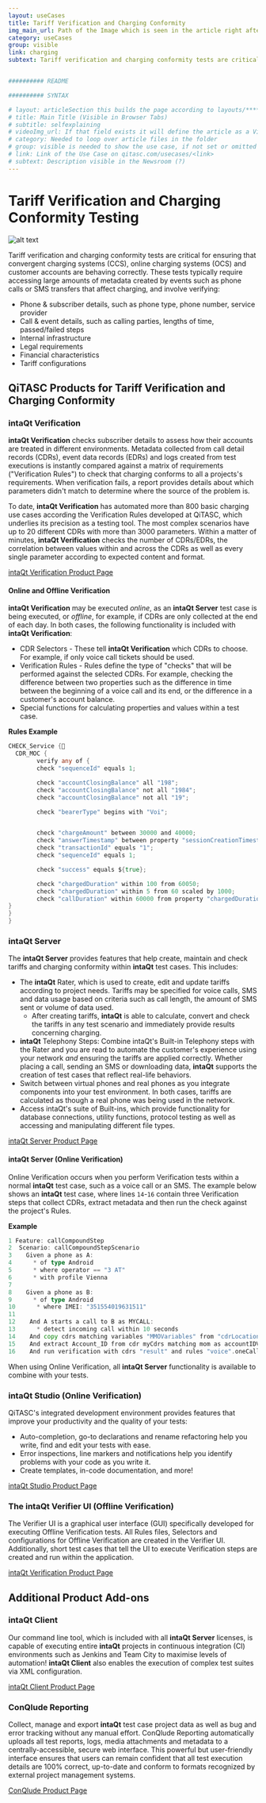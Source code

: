 ```yaml
---
layout: useCases
title: Tariff Verification and Charging Conformity
img_main_url: Path of the Image which is seen in the article right after the Title and subtext
category: useCases
group: visible
link: charging
subtext: Tariff verification and charging conformity tests are critical for ensuring that convergent charging systems (CCS), online charging systems (OCS) and customer accounts are behaving correctly.


########## README

########## SYNTAX

# layout: articleSection this builds the page according to layouts/*********.html
# title: Main Title (Visible in Browser Tabs)
# subtitle: selfexplaining
# videoImg_url: If that field exists it will define the article as a Video and takes the image as a preview in the newsroom
# category: Needed to loop over article files in the folder
# group: visible is needed to show the use case, if not set or omitted it will not appear
# link: Link of the Use Case on qitasc.com/usecases/<link>
# subtext: Description visible in the Newsroom (?)
---
```

# Tariff Verification and Charging Conformity Testing <a name="charging"></a>

![alt text](../Website/UseCases/ChargingConformity.png)

Tariff verification and charging conformity tests are critical for ensuring that convergent charging systems (CCS), online charging systems (OCS) and customer accounts are behaving correctly. These tests typically require accessing large amounts of metadata created by events such as phone calls or SMS transfers that affect charging, and involve verifying:
* Phone & subscriber details, such as phone type, phone number, service provider
* Call & event details, such as calling parties, lengths of time, passed/failed steps
* Internal infrastructure
* Legal requirements
* Financial characteristics
* Tariff configurations

## QiTASC Products for Tariff Verification and Charging Conformity <a name="products"></a>

### intaQt Verification
**intaQt Verification** checks subscriber details to assess how their accounts are treated in different environments. Metadata collected from call detail records (CDRs), event data records (EDRs) and logs created from test executions is instantly compared against a matrix of requirements ("Verification Rules") to check that charging conforms to all a projects's requirements. When verification fails, a report provides details about which parameters didn't match to determine where the source of the problem is.

To date, **intaQt Verification** has automated more than 800 basic charging use cases according the Verification Rules developed at QiTASC, which underlies its precision as a testing tool. The most complex scenarios have up to 20 different CDRs with more than 3000 parameters. Within a matter of minutes, **intaQt Verification** checks the number of CDRs/EDRs, the correlation between values within and across the CDRs as well as every single parameter according to expected content and format.

[intaQt Verification Product Page](linkNotYetExisting.html)

#### Online and Offline Verification
**intaQt Verification** may be executed *online*, as an **intaQt Server** test case is being executed, or *offline*, for example, if CDRs are only collected at the end of each day. In both cases, the following functionality is included with **intaQt Verification**:

* CDR Selectors - These tell **intaQt Verification** which CDRs to choose. For example, if only voice call tickets should be used.
* Verification Rules - Rules define the type of "checks" that will be performed against the selected CDRs. For example, checking the difference between two properties such as the difference in time between the beginning of a voice call and its end, or the difference in a customer's account balance.
* Special functions for calculating properties and values within a test case.

**Rules Example**
```go
CHECK_Service {
  CDR_MOC {
        verify any of {
        check "sequenceId" equals 1;

        check "accountClosingBalance" all "198";
        check "accountClosingBalance" not all "1984";
        check "accountClosingBalance" not all "19";

        check "bearerType" begins with "Voi";


        check "chargeAmount" between 30000 and 40000;
        check "answerTimestamp" between property "sessionCreationTimestamp" and property "ticketCreationTimestamp";
        check "transactionId" equals "1";
        check "sequenceId" equals 1;

        check "success" equals ${true};

        check "chargedDuration" within 100 from 60050;
        check "chargedDuration" within 5 from 60 scaled by 1000;
        check "callDuration" within 60000 from property "chargedDuration";
}
}
}
```

### intaQt Server
The **intaQt Server** provides features that help create, maintain and check tariffs and charging conformity within **intaQt** test cases. This includes:
* The **intaQt** Rater, which is used to create, edit and update tariffs according to project needs. Tariffs may be specified for voice calls, SMS and data usage based on criteria such as call length, the amount of SMS sent or volume of data used.
  * After creating tariffs, **intaQt** is able to calculate, convert and check the tariffs in any test scenario and immediately provide results concerning charging.
* **intaQt** Telephony Steps: Combine intaQt's Built-in Telephony steps with the Rater and you are read to automate the customer's experience using your network *and* ensuring the tariffs are applied correctly. Whether placing a call, sending an SMS or downloading data, **intaQt** supports the creation of test cases that reflect real-life behaviors.
* Switch between virtual phones and real phones as you integrate components into your test environment. In both cases, tariffs are calculated as though a real phone was being used in the network.
* Access intaQt's suite of Built-ins, which provide functionality for database connections, utility functions, protocol testing as well as accessing and manipulating different file types.

[intaQt Server Product Page](linkNotYetExisting.html)

#### intaQt Server (Online Verification)
Online Verification occurs when you perform Verification tests within a normal **intaQt** test case, such as a voice call or an SMS. The example below shows an **intaQt** test case, where lines `14`-`16` contain three Verification steps that collect CDRs, extract metadata and then run the check against the project's Rules.

**Example**
```go
1 Feature: callCompoundStep
2  Scenario: callCompoundStepScenario
3    Given a phone as A:
4      * of type Android
5      * where operator == "3 AT"
6      * with profile Vienna
7
8    Given a phone as B:
9      * of type Android
10      * where IMEI: "351554019631511"
11
12    And A starts a call to B as MYCALL:
13      * detect incoming call within 10 seconds
14    And copy cdrs matching variables "MMOVariables" from "cdrLocation" as "myCdrs"
15    And extract Account_ID from cdr myCdrs matching mom as accountIDValue
16    And run verification with cdrs "result" and rules "voice".oneCall
```

When using Online Verification, all **intaQt Server** functionality is available to combine with your tests.

### intaQt Studio (Online Verification)
QiTASC's integrated development environment provides features that improve your productivity and the quality of your tests:
* Auto-completion, go-to declarations and rename refactoring help you write, find and edit your tests with ease.
* Error inspections, line markers and notifications help you identify problems with your code as you write it.
* Create templates, in-code documentation, and more!

[intaQt Studio Product Page](linkNotYetExisting.html)

### The intaQt Verifier UI (Offline Verification)
The Verifier UI is a graphical user interface (GUI) specifically developed for executing Offline Verification tests. All Rules files, Selectors and configurations for Offline Verification are created in the Verifier UI. Additionally, short test cases that tell the UI to execute Verification steps are created and run within the application.

[intaQt Verification Product Page](linkNotYetExisting.html)

## Additional Product Add-ons

### intaQt Client
Our command line tool, which is included with all **intaQt Server** licenses, is capable of executing entire **intaQt** projects in continuous integration (CI) environments such as Jenkins and Team City to maximise levels of automation! **intaQt Client** also enables the execution of complex test suites via XML configuration.

[intaQt Client Product Page](linkNotYetExisting.html)

### ConQlude Reporting
Collect, manage and export **intaQt** test case project data as well as bug and error tracking without any manual effort. ConQlude Reporting automatically uploads all test reports, logs, media attachments and metadata to a centrally-accessible, secure web interface. This powerful but user-friendly interface ensures that users can remain confident that all test execution details are 100% correct, up-to-date and conform to formats recognized by external project management systems.

[ConQlude Product Page](linkNotYetExisting.html)
